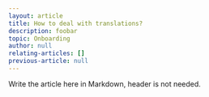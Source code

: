 ```yaml
---
layout: article
title: How to deal with translations?
description: foobar
topic: Onboarding
author: null
relating-articles: []
previous-article: null
---
```


Write the article here in Markdown, header is not needed.